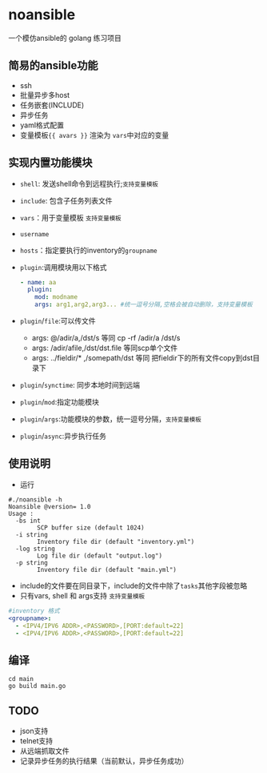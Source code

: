# noansible

一个模仿ansible的 golang 练习项目

## 简易的ansible功能

- ssh
- 批量异步多host
- 任务嵌套(INCLUDE)
- 异步任务
- yaml格式配置
- 变量模板`{{ avars }}` 渲染为 `vars`中对应的变量


## 实现内置功能模块
- `shell`: 发送shell命令到远程执行;`支持变量模板`
- `include`: 包含子任务列表文件
- `vars`：用于变量模板 `支持变量模板`
- `username`
- `hosts`：指定要执行的inventory的`groupname`

- `plugin`:调用模块用以下格式
  ```yaml
  - name: aa
    plugin:
      mod: modname
      args: arg1,arg2,arg3... #统一逗号分隔,空格会被自动删除，支持变量模板
  ```

- `plugin`/`file`:可以传文件
  * args: @/adir/a,/dst/s 等同 cp -rf /adir/a /dst/s
  * args: /adir/afile,/dst/dst.file 等同scp单个文件
  * args: ../fieldir/* ,/somepath/dst 等同 把fieldir下的所有文件copy到dst目录下
  
- `plugin`/`synctime`: 同步本地时间到远端
- `plugin`/`mod`:指定功能模块
- `plugin`/`args`:功能模块的参数，统一逗号分隔，`支持变量模板`
- `plugin`/`async`:异步执行任务

## 使用说明

- 运行

```shell
#./noansible -h
Noansible @version= 1.0
Usage :
  -bs int
        SCP buffer size (default 1024)
  -i string
        Inventory file dir (default "inventory.yml")
  -log string
        Log file dir (default "output.log")
  -p string
        Inventory file dir (default "main.yml")

```

- include的文件要在同目录下，include的文件中除了`tasks`其他字段被忽略
- 只有vars, shell 和  args支持 `支持变量模板`

```yaml
#inventory 格式
<groupname>:
  - <IPV4/IPV6 ADDR>,<PASSWORD>,[PORT:default=22]
  - <IPV4/IPV6 ADDR>,<PASSWORD>,[PORT:default=22]
```


## 编译

```shell
cd main
go build main.go
```

## TODO

- json支持
- telnet支持
- 从远端抓取文件
- 记录异步任务的执行结果（当前默认，异步任务成功）